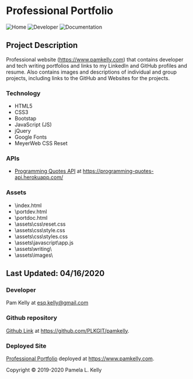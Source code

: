 # Professional Portfolio

![Home](https://res.cloudinary.com/damplk/image/upload/v1587082850/portal/portfolio_home_dn0naz.png "Home")
![Developer](https://res.cloudinary.com/damplk/image/upload/v1587082851/portal/portfolio_dev_tjefnt.png "Developer Portfolio")
![Documentation](https://res.cloudinary.com/damplk/image/upload/v1587082851/portal/portfolio_doc_sq8ao4.png "Techwriting Portfolio")

## Project Description
Professional website (https://www.pamkelly.com) that contains developer and tech writing portfolios and links to my LinkedIn and GitHub profiles and resume.  Also contains images and descriptions of individual and group projects, including links to the GitHub and Websites for the projects.

### Technology
* HTML5
* CSS3
* Bootstap
* JavaScript (JS)
* jQuery
* Google Fonts
* MeyerWeb CSS Reset

### APIs
* [Programming Quotes API](https://programming-quotes-api.herokuapp.com/) at https://programming-quotes-api.herokuapp.com/ 

### Assets
* \index.html <!---Home page--->
* \portdev.html <!---Developer Porfolio page--->
* \portdoc.html <!---Techwriting / Documentation Portfolio page--->
* \assets\css\reset.css <!---MeyerWeb CSS Reset--->
* \assets\css\style.css <!---Site Stylesheet--->
* \assets\css\styles.css <!---Stylesheet for documentation examples--->
* \assets\javascript\app.js <!---Site JavaScript/jQuery code--->
* \assets\writing\ <!---Tech Writing / Documentation Porfolio Assets--->
* \assets\images\ <!---All images are being served from my CDN on Cloudinary--->

## Last Updated: 04/16/2020

### Developer
Pam Kelly at [esq.kelly@gmail.com](mailto:esq.kelly@gmail.com)
### Github repository
[Github Link](https://github.com/PLKGIT/pamkelly) at https://github.com/PLKGIT/pamkelly.
### Deployed Site
[Professional Portfolio](https://www.pamkelly.com) deployed at https://www.pamkelly.com.

Copyright &copy; 2019-2020 Pamela L. Kelly